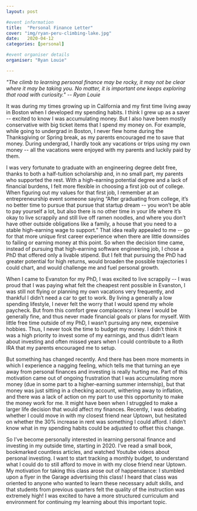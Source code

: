 ```yaml
---
layout: post

#event information
title:  "Personal Finance Letter"
cover: "img/ryan-peru-climbing-lake.jpg"
date:   2020-04-12
categories: [personal]

#event organiser details
organiser: "Ryan Louie"

---
```

_"The climb to learning personal finance may be rocky, it may not be clear where it may be taking you. No matter, it is important one keeps exploring that road with curiosity." -- Ryan Louie_

It was during my times growing up in California and my first time living away in Boston when I developed my spending habits. I think I grew up as a saver -- excited to know I was accumulating money. But I also have been mostly conservative with big ticket items that I spend my money on.  For example, while going to undergrad in Boston, I never flew home during the Thanksgiving or Spring break, as my parents encouraged me to save that money. During undergrad, I hardly took any vacations or trips using my own money -- all the vacations were enjoyed with my parents and luckily paid by them.

I was very fortunate to graduate with an engineering degree debt free, thanks to both a half-tuition scholarship and, in no small part, my parents who supported the rest. With a high-earning potential degree and a lack of financial burdens, I felt more flexible in choosing a first job out of college. When figuring out my values for that first job, I remember at an entrepreneurship event someone saying “After graduating from college, it’s no better time to pursue that pursue that startup dream -- you won’t be able to pay yourself a lot, but also there is no other time in your life where it’s okay to live scrappily and still live off ramen noodles, and where you don’t have other outside obligations like a family, a house that you need to a stable high-earning wage to support.” That idea really appealed to me -- go for that more unique first career experience when there are little downsides to failing or earning money at this point. So when the decision time came, instead of pursuing that high-earning software engineering job, I chose a PhD that offered only a livable stipend. But I felt that pursuing the PhD had greater potential for high returns, would broaden the possible trajectories I could chart, and would challenge me and fuel personal growth.

When I came to Evanston for my PhD, I was excited to live scrappily -- I was proud that I was paying what felt the cheapest rent possible in Evanston, I was still not flying or planning my own vacations very frequently, and thankful I didn’t need a car to get to work. By living a generally a low spending lifestyle, I never felt the worry that I would spend my whole paycheck. But from this comfort grew complacency: I knew I would be generally fine, and thus never made financial goals or plans for myself. With little free time outside of my PhD, I wasn’t pursuing any new, expensive hobbies. Thus, I never took the time to budget my money. I didn’t think it was a high priority to invest some of my earnings, and thus didn’t learn about investing and often missed years when I could contribute to a Roth IRA that my parents encouraged me to setup.

But something has changed recently. And there has been more moments in which I experience a nagging feeling, which tells me that turning an eye away from personal finances and investing is really hurting me. Part of this motivation came out of ongoing frustration that I was accumulating more money (due in some part to a higher-earning summer internship), but that money was just sitting in a checking account, withering away to inflation, and there was a lack of action on my part to use this opportunity to make the money work for me. It might have been when I struggled to make a larger life decision that would affect my finances. Recently, I was debating whether I could move in with my closest friend near Uptown, but hesitated on whether the 30% increase in rent was something I could afford. I didn’t know what in my spending habits could be adjusted to offset this change.

So I’ve become personally interested in learning personal finance and investing in my outside time, starting in 2020. I’ve read a small book, bookmarked countless articles, and watched Youtube videos about personal investing. I want to start tracking a monthly budget, to understand what I could do to still afford to move in with my close friend near Uptown. My motivation for taking this class arose out of happenstance: I stumbled upon a flyer in the Garage advertising this class! I heard that class was oriented to anyone who wanted to learn these necessary adult skills, and that students from previous quarters felt the quality of the instruction was extremely high! I was excited to have a more structured curriculum and environment for continuing my learning about this important topic.
